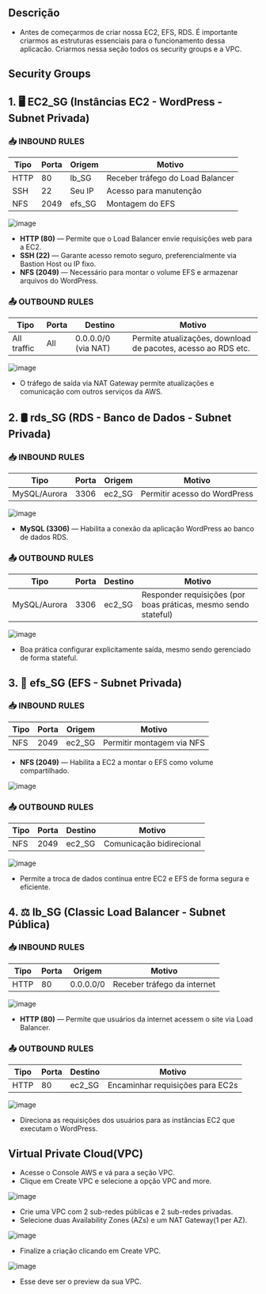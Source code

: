 ## Descrição
- Antes de começarmos de criar nossa EC2, EFS, RDS. É importante criarmos as estruturas essenciais para o funcionamento dessa aplicacão. Criarmos nessa seção todos os security groups e a VPC.

## Security Groups

## 1. 🖥️ EC2_SG (Instâncias EC2 - WordPress - Subnet Privada)

### 📥 INBOUND RULES

| Tipo | Porta | Origem   | Motivo                          |
|------|-------|----------|---------------------------------|
| HTTP | 80    | lb_SG    | Receber tráfego do Load Balancer |
| SSH  | 22    | Seu IP   | Acesso para manutenção     |
| NFS  | 2049  | efs_SG   | Montagem do EFS                 |

![image](https://github.com/user-attachments/assets/bcd334d4-8c9b-4ebc-88ee-2c300d9837d2)

- **HTTP (80)** — Permite que o Load Balancer envie requisições web para a EC2.  
- **SSH (22)** — Garante acesso remoto seguro, preferencialmente via Bastion Host ou IP fixo.  
- **NFS (2049)** — Necessário para montar o volume EFS e armazenar arquivos do WordPress.

### 📤 OUTBOUND RULES

| Tipo        | Porta | Destino     | Motivo                                                 |
|-------------|-------|-------------|---------------------------------------------------------|
| All traffic | All   | 0.0.0.0/0 (via NAT) | Permite atualizações, download de pacotes, acesso ao RDS etc. |

![image](https://github.com/user-attachments/assets/0740743e-7357-491f-8aa5-4656fbed3199)

- O tráfego de saída via NAT Gateway permite atualizações e comunicação com outros serviços da AWS.


## 2. 🛢️ rds_SG (RDS - Banco de Dados - Subnet Privada)

### 📥 INBOUND RULES

| Tipo          | Porta | Origem  | Motivo                        |
|---------------|-------|---------|-------------------------------|
| MySQL/Aurora  | 3306  | ec2_SG  | Permitir acesso do WordPress |

![image](https://github.com/user-attachments/assets/b0779696-5712-4208-b1f8-5badc082b448)

- **MySQL (3306)** — Habilita a conexão da aplicação WordPress ao banco de dados RDS.

### 📤 OUTBOUND RULES

| Tipo          | Porta | Destino | Motivo                                                        |
|---------------|-------|---------|----------------------------------------------------------------|
| MySQL/Aurora  | 3306  | ec2_SG  | Responder requisições (por boas práticas, mesmo sendo stateful) |

![image](https://github.com/user-attachments/assets/0c4f8a19-a588-44a2-9aba-239228124f7e)

- Boa prática configurar explicitamente saída, mesmo sendo gerenciado de forma stateful.


## 3. 📁 efs_SG (EFS - Subnet Privada)

### 📥 INBOUND RULES

| Tipo | Porta | Origem  | Motivo                        |
|------|-------|---------|-------------------------------|
| NFS  | 2049  | ec2_SG  | Permitir montagem via NFS     |

- **NFS (2049)** — Habilita a EC2 a montar o EFS como volume compartilhado.

![image](https://github.com/user-attachments/assets/561ddba1-d65c-474c-a241-5b9d07a81e9e)

### 📤 OUTBOUND RULES

| Tipo | Porta | Destino | Motivo                    |
|------|-------|---------|---------------------------|
| NFS  | 2049  | ec2_SG  | Comunicação bidirecional  |

![image](https://github.com/user-attachments/assets/e33d50a7-cfb7-42a7-8620-776b24e80439)

- Permite a troca de dados contínua entre EC2 e EFS de forma segura e eficiente.

## 4. ⚖️ lb_SG (Classic Load Balancer - Subnet Pública)

### 📥 INBOUND RULES

| Tipo | Porta | Origem     | Motivo                         |
|------|-------|------------|--------------------------------|
| HTTP | 80    | 0.0.0.0/0  | Receber tráfego da internet    |

![image](https://github.com/user-attachments/assets/e74431a9-8a68-43c7-be50-19e52cd636d4)

- **HTTP (80)** — Permite que usuários da internet acessem o site via Load Balancer.

### 📤 OUTBOUND RULES

| Tipo | Porta | Destino | Motivo                                 |
|------|-------|---------|----------------------------------------|
| HTTP | 80    | ec2_SG  | Encaminhar requisições para EC2s       |

![image](https://github.com/user-attachments/assets/e69f2f76-abf1-4560-8c1c-6ffb76039a9e)

- Direciona as requisições dos usuários para as instâncias EC2 que executam o WordPress.


## Virtual Private Cloud(VPC)
- Acesse o Console AWS e vá para a seção VPC.
- Clique em Create VPC e selecione a opção VPC and more.

![image](https://github.com/user-attachments/assets/dfe323a2-60c7-4662-a4b0-158bfda440a4)

- Crie uma VPC com 2 sub-redes públicas e 2 sub-redes privadas.
- Selecione duas Availability Zones (AZs) e um NAT Gateway(1 per AZ).

![image](https://github.com/user-attachments/assets/ba64e675-7c0f-436d-87c8-0ef10c0b2155)

- Finalize a criação clicando em Create VPC.

![image](https://github.com/user-attachments/assets/f9152534-9b53-4ffa-98d3-e119527c1deb)

- Esse deve ser o preview da sua VPC.

